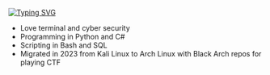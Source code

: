 <a href="https://git.io/typing-svg"><img src="https://readme-typing-svg.herokuapp.com?font=Monaco&weight=600&size=25&pause=1000&color=4D8295&background=FFE37A00&random=false&width=435&lines=About+me+(BTW+I+USE+WINDOWS)" alt="Typing SVG" /></a>

- Love terminal and cyber security
- Programming in Python and C#
- Scripting in Bash and SQL
- Migrated in 2023 from Kali Linux to Arch Linux with Black Arch repos for playing CTF